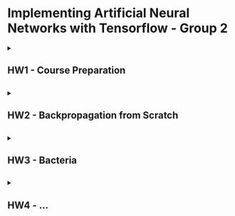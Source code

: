 # Implementing Artificial Neural Networks with Tensorflow - Group 2

<details>
  
  <summary>
    <h2>HW1 - Course Preparation<h2>
  </summary>

  All files are located in [course_prep](course_prep).

  Recap of some python operations and calculus.

</details>
    
<details>
  
  <summary>
    <h2> HW2 - Backpropagation from Scratch <h2>
  </summary>

  All files are located in [backprop_from_scratch](backprop_from_scratch).

  This week our task was to implement a MLP from scratch. We did so and used different classes and skripts for our Dataset, Functions, Perceptron, training and a Jupyter Notebook for visualization.

  We have created a quite sofisticated fully connected MLP. You can chose as many input, output neurons, and hidden layers as you want as well as adjusting the hiddenlayer width freely.
  You can even specify different activation functions for the input, hidden and output neurons.
  We also visualized every possible logical gate as well as a live training visualization of our network.

  ### [dataset.py](backprop_from_scratch/dataset.py)
  Provides the inputs with the labels. Can be choosen between and, or, nand. nor, xor depending on the given parameter (standard is xor).

  ### [eval.py](backprop_from_scratch/eval.py)
  Contains methods to calculate sigmoid, sigmoidprime, squarred error and accuracy.

  ### [perceptron.py](backprop_from_scratch/perceptron.py)
  Represents a single instance of one Perceptron with methods to calculate a forward step with activateion funciton sigmoid as well as an update method to update the parameters of the respective Perceptron instance. Perceptron is initialized with a learning rate of 1, activation function of sigmoid and activation functions derivative of sigmoidprime. Other activation function or lerning rate could be choosen if needed.

  ### [mlp.py](backprop_from_scratch/mlp.py)
  Represents our MLP. The constructor initializes our mlp and there are additional methods for passing the inputs through the network and another method to update the parameters. The MLP is initilized with 2 input units, 1 output neuron and 4 neurons in 2 hidden layers. The global lerning rate is 1 and the activateion function is sigmoid again. These parameters can be changed (e.g. more hidden layers or more neurons in it) if necessary. 

  ### [training.py](backprop_from_scratch/training.py)
  This script contains functions to train our MLP. There is an epoch function wich passes the input through our network as well as a training function (which is also used for visualization. Also there is a function used for our live training in [visualization.ipynb](backprop_from_scratch/visualization.ipynb).

  ### [visualization.ipynb](backprop_from_scratch/visualization.ipynb)
  This notebook is used to visualize the training and output of our network. We visualize different logical gates as well as a live training of our network.

</details>

<details>
  
  <summary>
    <h2>HW3 - Bacteria<h2>
  </summary>

  All files are located in [HW3_bacteria](HW3_bacteria).

  This week our task was to work with Tensorflow datasets and to create a Newtwork working with some data about different kind of bacteria which can be differantiated by their respective genome sequence. For that matter the data had to be preprocessed with one-hot encoding. After that we created a Layer and Model class to realize the different layers in our network and the network itself. For the training an visualization we used a jupyter notebook for easier use and easier visualization.

  ### [preprocessing.py](HW3_bacteria/preprocessing.py)
  This skript is used to preprocess our data. First we defined a function onehotify which one-hot encodes our dataset. We then used this function in our prep_data function to apply the one-hot encoding to our tensorflow dataset.

  ### [layer.py](HW3_bacteria/layer.py)
  This class represents a Layer in our network. The constructor initializes a layer (default is with 256 units and sigmoid activation function). The build function  creates random weights and bias and the call function is used to update our parameters.

  ### [model.py](HW3_bacteria/model.py)
  This class represents our whole model. It is initialized with 2 hidden layers and an output layer. The call function is used to call the call function of our layer class to update our parameters.

  ### [HW3.ipynb](HW3_bacteria/HW3.ipynb)
  This jupyter notebook is used for our visualization and training. It is inbedded in Google colab so you do not have to run it locally. First this reposetory is cloned so the respective classes and skripts can be utilized. After that we defined a function to train our model and to test our model. After that the data is loaded, preprocessed, hyperparameters are choosen, test is initialized, performance is printed and then the model is trained. After that the visualization follows.

</details>

<details>

  <summary>
    <h2>HW4 - ...<h2>
  </summary>

  All files are located in []()

  ...

</details>
    



